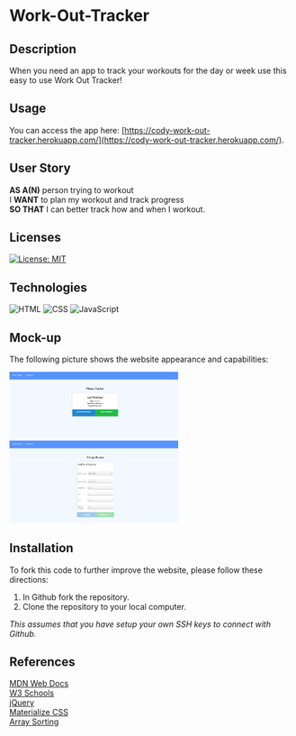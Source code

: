 # Work-Out-Tracker

## Description
When you need an app to track your workouts for the day or week use this easy to use Work Out Tracker!

## Usage
You can access the app here: [https://cody-work-out-tracker.herokuapp.com/](https://cody-work-out-tracker.herokuapp.com/).

## User Story
**AS A(N)** person trying to workout<br>
I **WANT** to plan my workout and track progress<br>
**SO THAT** I can better track how and when I workout.


## Licenses
[![License: MIT](https://img.shields.io/badge/License-MIT-yellow.svg)](https://github.com/codywmarkhm/work-out-tracker/blob/main/LICENSE.md)

## Technologies
![HTML](https://img.shields.io/static/v1?label=html&message=3.6%&color=red)
![CSS](https://img.shields.io/static/v1?label=css&message=2.2%&color=purple)
![JavaScript](https://img.shields.io/static/v1?label=javascript&message=94.2%&color=yellow)
## Mock-up
The following picture shows the website appearance and capabilities:

<img src="./images/front.png" width="300"><br>
<img src="./images/back.png" width="300"><br>

## Installation
To fork this code to further improve the website, please follow these directions:

1. In Github fork the repository.
1. Clone the repository to your local computer.

_This assumes that you have setup your own SSH keys to connect with Github._

## References
[MDN Web Docs](https://developer.mozilla.org/en-US/docs/Web/HTML/Element)<br>
[W3 Schools](https://www.w3schools.com/)<br>
[jQuery](https://jquery.com)<br>
[Materialize CSS](https://materializecss.com/)<br>
[Array Sorting](https://flaviocopes.com/how-to-sort-array-of-objects-by-property-javascript/)